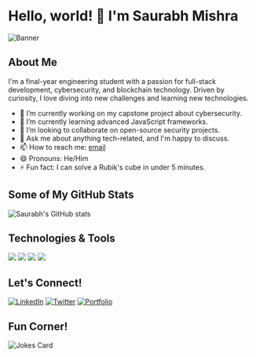 # Hello, world! 👋 I'm Saurabh Mishra

![Banner](https://via.placeholder.com/850x150) <!-- You can put a URL of your banner image here; make sure it's hosted online -->

## About Me

I'm a final-year engineering student with a passion for full-stack development, cybersecurity, and blockchain technology. Driven by curiosity, I love diving into new challenges and learning new technologies.

- 🔭 I’m currently working on my capstone project about cybersecurity.
- 🌱 I’m currently learning advanced JavaScript frameworks.
- 👯 I’m looking to collaborate on open-source security projects.
- 💬 Ask me about anything tech-related, and I'm happy to discuss.
- 📫 How to reach me: [email](mailto:your-email@example.com)
- 😄 Pronouns: He/Him
- ⚡ Fun fact: I can solve a Rubik's cube in under 5 minutes.

## Some of My GitHub Stats

![Saurabh's GitHub stats](https://github-readme-stats.vercel.app/api?username=yourGitHubUsername&show_icons=true&theme=radical)

## Technologies & Tools

![](https://img.shields.io/badge/Code-JavaScript-informational?style=flat&logo=javascript&logoColor=white&color=2bbc8a)
![](https://img.shields.io/badge/Code-Python-informational?style=flat&logo=python&logoColor=white&color=2bbc8a)
![](https://img.shields.io/badge/Tool-Node.js-informational?style=flat&logo=node-dot-js&logoColor=white&color=2bbc8a)
![](https://img.shields.io/badge/Technology-Blockchain-informational?style=flat&logo=ethereum&logoColor=white&color=2bbc8a)

## Let's Connect!

[![LinkedIn](https://img.shields.io/badge/LinkedIn-0077B5?style=flat-square&logo=linkedin&logoColor=white)](https://www.linkedin.com/in/yourLinkedInUsername)
[![Twitter](https://img.shields.io/badge/Twitter-1DA1F2?style=flat-square&logo=twitter&logoColor=white)](https://twitter.com/yourTwitterHandle)
[![Portfolio](https://img.shields.io/badge/Portfolio-00457C?style=flat-square&logoColor=white)](https://www.your-portfolio-site.com)

## Fun Corner!

![Jokes Card](https://readme-jokes.vercel.app/api)  <!-- This API displays random dev jokes -->
